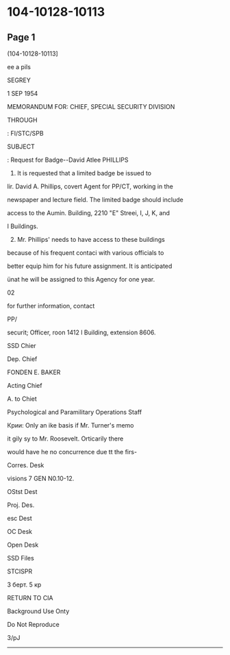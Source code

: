 # 104-10128-10113

## Page 1

(104-10128-10113]

ee a pils

SEGREY

1 SEP 1954

MEMORANDUM FOR: CHIEF, SPECIAL SECURITY DIVISION

THROUGH

: FI/STC/SPB

SUBJECT

: Request for Badge--David Atlee PHILLIPS

1. It is requested that a limited badge be issued to

lir. David A. Phillips, covert Agent for PP/CT, working in the

newspaper and lecture field. The limited badge should include

access to the Aumin. Building, 2210 "E" Streei, I, J, K, and

I Buildings.

2. Mr. Phillips' needs to have access to these buildings

because of his frequent contaci with various officials to

better equip him for his future assignment. It is anticipated

ünat he will be assigned to this Agency for one year.

02

for further information, contact

PP/

securit; Officer, roon 1412 l Building, extension 8606.

SSD Chier

Dep. Chief

FONDEN E. BAKER

Acting Chief

A. to Chiet

Psychological and Paramilitary Operations Staff

Крии: Only an ike basis if Mr. Turner's memo

it gily sy to Mr. Roosevelt. Orticarily there

would have he no concurrence due tt the firs-

Corres. Desk

visions 7 GEN N0.10-12.

OStst Dest

Proj. Des.

esc Dest

OC Desk

Open Desk

SSD Files

STCISPR

3 берт. 5 кр

RETURN TO CIA

Background Use Onty

Do Not Reproduce

3/pJ

---


